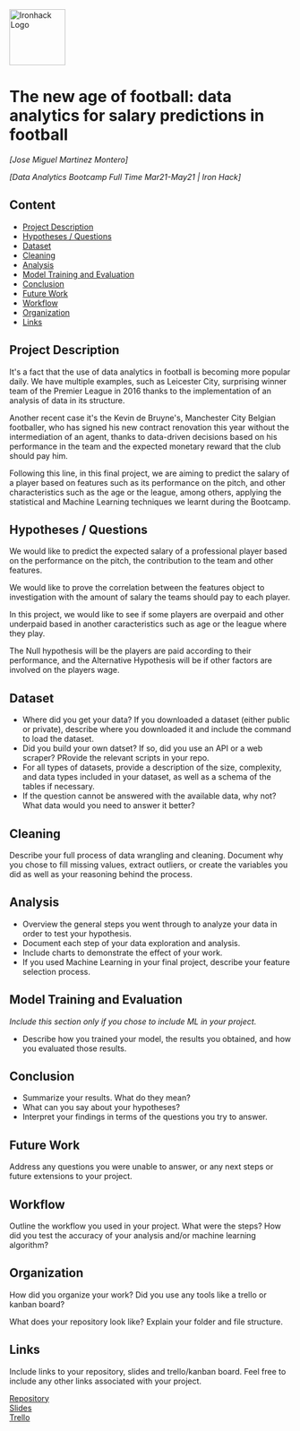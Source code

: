 <img src="https://bit.ly/2VnXWr2" alt="Ironhack Logo" width="100"/>

# The new age of football: data analytics for salary predictions in football
*[Jose Miguel Martinez Montero]*

*[Data Analytics Bootcamp Full Time Mar21-May21 | Iron Hack]*

## Content
- [Project Description](#project-description)
- [Hypotheses / Questions](#hypotheses-questions)
- [Dataset](#dataset)
- [Cleaning](#cleaning)
- [Analysis](#analysis)
- [Model Training and Evaluation](#model-training-and-evaluation)
- [Conclusion](#conclusion)
- [Future Work](#future-work)
- [Workflow](#workflow)
- [Organization](#organization)
- [Links](#links)

## Project Description
It's a fact that the use of data analytics in football is becoming more popular daily. We have multiple examples, such as Leicester City, surprising winner team of the Premier League in 2016 thanks to the implementation of an analysis of data in its structure. 

Another recent case it's the Kevin de Bruyne's, Manchester City Belgian footballer, who has signed his new contract renovation this year without the intermediation of an agent, thanks to data-driven decisions based on his performance in the team and the expected monetary reward that the club should pay him. 

Following this line, in this final project, we are aiming to predict the salary of a player based on features such as its performance on the pitch, and other characteristics such as the age or the league, among others, applying the statistical and Machine Learning techniques we learnt during the Bootcamp.

## Hypotheses / Questions
We would like to predict the expected salary of a professional player based on the performance on the pitch, the contribution to the team and other features.

We would like to prove the correlation between the features object to investigation with the amount of salary the teams should pay to each player.

In this project, we would like to see if some players are overpaid and other underpaid based in another caracteristics such as age or the league where they play.

The Null hypothesis will be the players are paid according to their performance, and the Alternative Hypothesis will be if other factors are involved on the players wage.


## Dataset
* Where did you get your data? If you downloaded a dataset (either public or private), describe where you downloaded it and include the command to load the dataset.
* Did you build your own datset? If so, did you use an API or a web scraper? PRovide the relevant scripts in your repo.
* For all types of datasets, provide a description of the size, complexity, and data types included in your dataset, as well as a schema of the tables if necessary.
* If the question cannot be answered with the available data, why not? What data would you need to answer it better?

## Cleaning
Describe your full process of data wrangling and cleaning. Document why you chose to fill missing values, extract outliers, or create the variables you did as well as your reasoning behind the process.

## Analysis
* Overview the general steps you went through to analyze your data in order to test your hypothesis.
* Document each step of your data exploration and analysis.
* Include charts to demonstrate the effect of your work.
* If you used Machine Learning in your final project, describe your feature selection process.

## Model Training and Evaluation
*Include this section only if you chose to include ML in your project.*
* Describe how you trained your model, the results you obtained, and how you evaluated those results.

## Conclusion
* Summarize your results. What do they mean?
* What can you say about your hypotheses?
* Interpret your findings in terms of the questions you try to answer.

## Future Work
Address any questions you were unable to answer, or any next steps or future extensions to your project.

## Workflow
Outline the workflow you used in your project. What were the steps?
How did you test the accuracy of your analysis and/or machine learning algorithm?

## Organization
How did you organize your work? Did you use any tools like a trello or kanban board?

What does your repository look like? Explain your folder and file structure.

## Links
Include links to your repository, slides and trello/kanban board. Feel free to include any other links associated with your project.


[Repository](https://github.com/JoseMtnz/Project-Week-8-Final-Project)  
[Slides](https://www.canva.com/design/DAEeRqmhbEw/FD_VNRLcqHL8qYUI3DtQlQ/view?utm_content=DAEeRqmhbEw&utm_campaign=designshare&utm_medium=link&utm_source=sharebutton)  
[Trello](https://trello.com/b/zqJWZqOs/the-new-age-of-football)  

